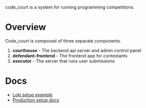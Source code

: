 code\_court is a system for running programming competitions.

# Overview
Code\_court is composed of three separate components.
1. __courthouse__ - The backend api server and admin control panel
1. __defendant-frontend__ - The frontend app for contestants
1. __executor__ - The server that runs user submissions

# Docs
- [Loki setup example](https://github.com/unoacm/code_court/blob/master/code_court/docs/loki_setup_example.md)
- [Production setup docs](https://github.com/unoacm/code_court/blob/master/code_court/docs/production_setup.md)

